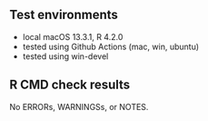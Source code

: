 ## Test environments

* local macOS 13.3.1, R 4.2.0
* tested using Github Actions (mac, win, ubuntu)
* tested using win-devel

## R CMD check results

No ERRORs, WARNINGSs, or NOTES.
